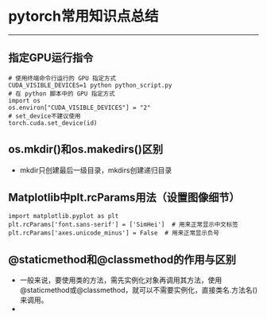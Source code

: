 # pytorch常用知识点总结
***
## 指定GPU运行指令
```language
# 使用终端命令行运行的 GPU 指定方式
CUDA_VISIBLE_DEVICES=1 python python_script.py
# 在 python 脚本中的 GPU 指定方式
import os
os.environ["CUDA_VISIBLE_DEVICES"] = "2"
# set_device不建议使用
torch.cuda.set_device(id)
```
## os.mkdir()和os.makedirs()区别
- mkdir只创建最后一级目录，mkdirs创建递归目录

## Matplotlib中plt.rcParams用法（设置图像细节）
```language
import matplotlib.pyplot as plt
plt.rcParams['font.sans-serif'] = ['SimHei']  # 用来正常显示中文标签
plt.rcParams['axes.unicode_minus'] = False  # 用来正常显示负号
```
## @staticmethod和@classmethod的作用与区别
- 一般来说，要使用类的方法，需先实例化对象再调用其方法，使用@staticmethod或@classmethod，就可以不需要实例化，直接类名.方法名()来调用。
- 
